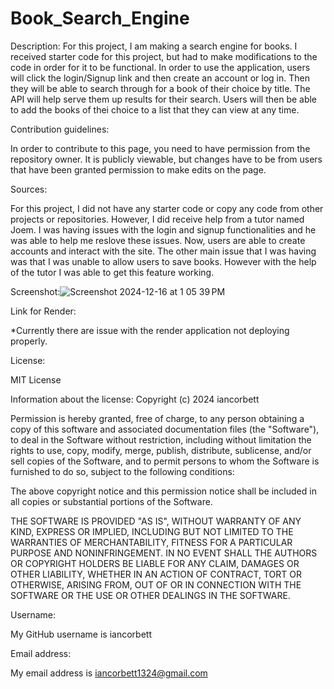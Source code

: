 # Book_Search_Engine

Description: For this project, I am making a search engine for books. I received starter code for this project, but had to make modifications to the code in order for it to be functional. In order to use the application, users will click the login/Signup link and then create an account or log in. Then they will be able to search through for a book of their choice by title. The API will help serve them up results for their search. Users will then be able to add the books of thei choice to a list that they can view at any time.

Contribution guidelines:

In order to contribute to this page, you need to have permission from the repository owner. It is publicly viewable, but changes have to be from users that have been granted permission to make edits on the page.

Sources:

For this project, I did not have any starter code or copy any code from other projects or repositories. However, I did receive help from a tutor named Joem. I was having issues with the login and signup functionalities and he was able to help me reslove these issues. Now, users are able to create accounts and interact with the site. The other main issue that I was having was that I was unable to allow users to save books. However with the help of the tutor I was able to get this feature working.

Screenshot:![Screenshot 2024-12-16 at 1 05 39 PM](https://github.com/user-attachments/assets/0693b00a-8bb0-4233-a697-cc16e2d00926)

Link for Render: [
](https://book-search-engine-d3r3.onrender.com/)

*Currently there are issue with the render application not deploying properly.

License:

MIT License

Information about the license: Copyright (c) 2024 iancorbett

Permission is hereby granted, free of charge, to any person obtaining a copy of this software and associated documentation files (the "Software"), to deal in the Software without restriction, including without limitation the rights to use, copy, modify, merge, publish, distribute, sublicense, and/or sell copies of the Software, and to permit persons to whom the Software is furnished to do so, subject to the following conditions:

The above copyright notice and this permission notice shall be included in all copies or substantial portions of the Software.

THE SOFTWARE IS PROVIDED "AS IS", WITHOUT WARRANTY OF ANY KIND, EXPRESS OR IMPLIED, INCLUDING BUT NOT LIMITED TO THE WARRANTIES OF MERCHANTABILITY, FITNESS FOR A PARTICULAR PURPOSE AND NONINFRINGEMENT. IN NO EVENT SHALL THE AUTHORS OR COPYRIGHT HOLDERS BE LIABLE FOR ANY CLAIM, DAMAGES OR OTHER LIABILITY, WHETHER IN AN ACTION OF CONTRACT, TORT OR OTHERWISE, ARISING FROM, OUT OF OR IN CONNECTION WITH THE SOFTWARE OR THE USE OR OTHER DEALINGS IN THE SOFTWARE.

Username:

My GitHub username is iancorbett

Email address:

My email address is iancorbett1324@gmail.com

